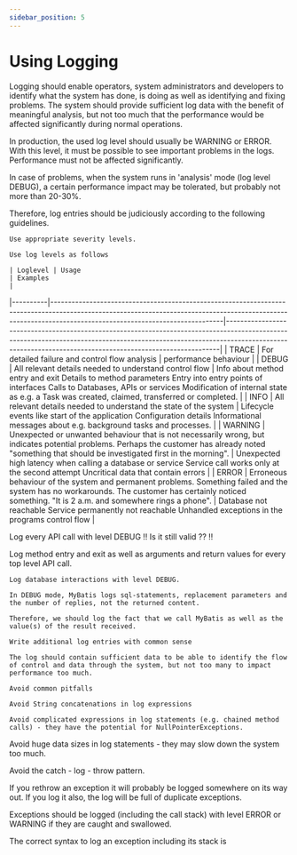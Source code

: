 ```yaml
---
sidebar_position: 5
---
```


# Using Logging

Logging should enable operators, system administrators and developers to identify what the system has done, is doing as well as identifying and fixing problems. The system should provide sufficient log data with the benefit of meaningful analysis, but not too much that the performance would be affected significantly during normal operations.

In production, the used log level should usually be WARNING or ERROR. With this level, it must be possible to see important problems in the logs. Performance must not be affected significantly.

In case of problems, when the system runs in 'analysis' mode (log level DEBUG), a certain performance impact may be tolerated, but probably not more than 20-30%.

Therefore, log entries should be judiciously according to the following guidelines.

    Use appropriate severity levels.

    Use log levels as follows

    | Loglevel | Usage                                                                                                                                                                                                      | Examples                                                                                                                                                                                                                               |
|----------|------------------------------------------------------------------------------------------------------------------------------------------------------------------------------------------------------------|----------------------------------------------------------------------------------------------------------------------------------------------------------------------------------------------------------------------------------------|
| TRACE    | For detailed failure and control flow analysis                                                                                                                                                             | performance behaviour                                                                                                                                                                                                                  |
| DEBUG    | All relevant details needed to understand control flow                                                                                                                                                     | Info about method entry and exit Details to method parameters Entry into entry points of interfaces Calls to Databases, APIs or services Modification of internal state as e.g. a Task was created, claimed, transferred or completed. |
| INFO     | All relevant details needed to understand the state of the system                                                                                                                                          | Lifecycle events like start of the application Configuration details Informational messages about e.g. background tasks and processes.                                                                                                 |
| WARNING  | Unexpected  or unwanted behaviour that is not necessarily wrong, but indicates  potential problems. Perhaps the customer has already noted "something  that should be investigated first in the morning".  | Unexpected high latency when calling a database or service Service call works only at the second attempt Uncritical data that contain errors                                                                                           |
| ERROR    | Erroneous  behaviour of the system and permanent problems. Something failed and  the system has no workarounds. The customer has certainly noticed  something. "It is 2 a.m. and somewhere rings a phone". | Database not reachable Service permanently not reachable Unhandled exceptions in the programs control flow                                                                                                                             |

Log every API call with level DEBUG !! Is it still valid ?? !!

Log method entry and exit as well as arguments and return values for every top level API call.

    Log database interactions with level DEBUG.

    In DEBUG mode, MyBatis logs sql-statements, replacement parameters and the number of replies, not the returned content.

    Therefore, we should log the fact that we call MyBatis as well as the value(s) of the result received.

    Write additional log entries with common sense

    The log should contain sufficient data to be able to identify the flow of control and data through the system, but not too many to impact performance too much.

    Avoid common pitfalls

    Avoid String concatenations in log expressions

    Avoid complicated expressions in log statements (e.g. chained method calls) - they have the potential for NullPointerExceptions.

Avoid huge data sizes in log statements - they may slow down the system too much.

Avoid the catch - log - throw pattern.

If you rethrow an exception it will probably be logged somewhere on its way out. If you log it also, the log will be full of duplicate exceptions.

Exceptions should be logged (including the call stack) with level ERROR or WARNING if they are caught and swallowed.

The correct syntax to log an exception including its stack is
